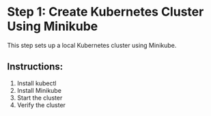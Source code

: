 # Step 1: Create Kubernetes Cluster Using Minikube

This step sets up a local Kubernetes cluster using Minikube.

## Instructions:
1. Install kubectl
2. Install Minikube
3. Start the cluster
4. Verify the cluster
